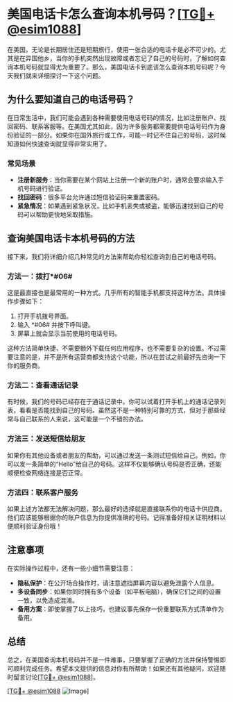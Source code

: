 # 美国电话卡怎么查询本机号码？[[TG💪+ @esim1088](https://t.me/s/esim1088)]

在美国，无论是长期居住还是短期旅行，使用一张合适的电话卡是必不可少的。尤其是在异国他乡，当你的手机突然出现故障或者忘记了自己的号码时，了解如何查询本机号码就显得尤为重要了。那么，美国电话卡到底该怎么查询本机号码呢？今天我们就来详细探讨一下这个问题。

## 为什么要知道自己的电话号码？

在日常生活中，我们可能会遇到各种需要使用电话号码的情况，比如注册账户、找回密码、联系客服等。在美国尤其如此，因为许多服务都需要提供电话号码作为身份验证的一部分。如果你在国外旅行或工作，可能一时记不住自己的号码，这时候知道如何快速查询就显得非常实用了。

### 常见场景

- **注册新服务**：当你需要在某个网站上注册一个新的账户时，通常会要求输入手机号码进行验证。
- **找回密码**：很多平台允许通过短信验证码来重置密码。
- **紧急情况**：如果遇到紧急状况，比如手机丢失或被盗，能够迅速找到自己的号码可以帮助更快地采取措施。

## 查询美国电话卡本机号码的方法

接下来，我们将详细介绍几种常见的方法来帮助你轻松查询到自己的电话号码。

### 方法一：拨打*#06#

这是最直接也是最常用的一种方式。几乎所有的智能手机都支持这种方法。具体操作步骤如下：

1. 打开手机拨号界面。
2. 输入 *#06# 并按下呼叫键。
3. 屏幕上就会显示当前使用的电话号码。

这种方法简单快捷，不需要额外下载任何应用程序，也不需要复杂的设置。不过需要注意的是，并不是所有运营商都支持这个功能，所以在尝试之前最好先咨询一下你的服务商。

### 方法二：查看通话记录

有时候，我们的号码已经存在于通话记录中。你可以试着打开手机上的通话记录列表，看看是否能找到自己的号码。虽然这不是一种特别可靠的方式，但对于那些经常与自己联系的人来说，这可能是一个不错的办法。

### 方法三：发送短信给朋友

如果你有其他设备或者朋友的帮助，可以通过发送一条测试短信给自己。例如，你可以发一条简单的“Hello”给自己的号码。这样不仅能够确认号码是否正确，还能顺便检查网络连接是否正常。

### 方法四：联系客户服务

如果上述方法都无法解决问题，那么最好的选择就是直接联系你的电话卡供应商。他们应该能够根据你的账户信息为你提供准确的号码。记得准备好相关证明材料以便顺利验证身份哦！

## 注意事项

在实际操作过程中，还有一些小细节需要注意：

- **隐私保护**：在公开场合操作时，请注意遮挡屏幕内容以避免泄露个人信息。
- **多设备同步**：如果你同时拥有多个设备（如平板电脑），确保它们之间的设置一致，以免造成混淆。
- **备用方案**：即使掌握了以上技巧，也建议事先保存一份重要联系方式清单作为备用。

## 总结

总之，在美国查询本机号码并不是一件难事，只要掌握了正确的方法并保持警惕即可顺利完成任务。希望本文提供的信息对你有所帮助！如果还有其他疑问，欢迎随时留言讨论[[TG💪+ @esim1088](https://t.me/s/esim1088)]。

[[TG💪+ @esim1088](https://t.me/s/esim1088) ![Image](https://i.postimg.cc/4NQfJmqS/Snipaste-2025-05-13-00-14-12.png)]